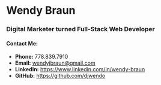 # Wendy Braun

### Digital Marketer turned Full-Stack Web Developer

#### Contact Me:

* __Phone:__ 778.839.7910
* __Email:__ wendyjbraun@gmail.com
* __LinkedIn:__ https://www.linkedin.com/in/wendy-braun
* __GitHub:__ https://github.com/djwendo